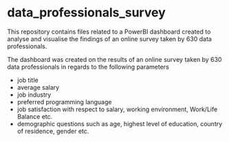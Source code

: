 # data_professionals_survey
This repository contains files related to a PowerBI dashboard created to analyse and visualise the findings of an online survey taken by 630 data professionals.

The dashboard was created on the results of an online survey taken by 630 data professionals in regards to the following parameters
- job title
- average salary
- job industry
- preferred programming language
- job satisfaction with respect to salary, working environment, Work/Life Balance etc.
- demographic questions such as age, highest level of education, country of residence, gender etc.

